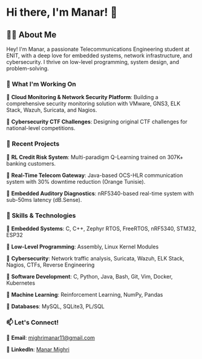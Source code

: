 # Hi there, I'm Manar! 🦄

## 👩‍💻 About Me
Hey! I'm Manar, a passionate Telecommunications Engineering student at ENIT, with a deep love for embedded systems, network infrastructure, and cybersecurity. I thrive on low-level programming, system design, and problem-solving.

### 🌱 What I'm Working On

   🔹 **Cloud Monitoring & Network Security Platform**: Building a comprehensive security monitoring solution with VMware, GNS3, ELK Stack, Wazuh, Suricata, and Nagios.
   
   🔹 **Cybersecurity CTF Challenges**: Designing original CTF challenges for national-level competitions.

### 🎯 Recent Projects

   🔸 **RL Credit Risk System**: Multi-paradigm Q-Learning trained on 307K+ banking customers.
   
   🔸 **Real-Time Telecom Gateway**: Java-based OCS-HLR communication system with 30% downtime reduction (Orange Tunisie).
   
   🔸 **Embedded Auditory Diagnostics**: nRF5340-based real-time system with sub-50ms latency (dB.Sense).

### 🚀 Skills & Technologies

   🔸 **Embedded Systems**: C, C++, Zephyr RTOS, FreeRTOS, nRF5340, STM32, ESP32

   🔸 **Low-Level Programming**: Assembly, Linux Kernel Modules

   🔸 **Cybersecurity**: Network traffic analysis, Suricata, Wazuh, ELK Stack, Nagios, CTFs, Reverse Engineering

   🔸 **Software Development**: C, Python, Java, Bash, Git, Vim, Docker, Kubernetes

   🔸 **Machine Learning**: Reinforcement Learning, NumPy, Pandas
   
   🔸 **Databases**: MySQL, SQLite3, PL/SQL


### 📫 Let's Connect!
   📧 **Email**: [mighrimanar11@gmail.com](mailto:mighrimanar11@gmail.com)

   💼 **LinkedIn**: [Manar Mighri](https://www.linkedin.com/in/manar-mighri/)




